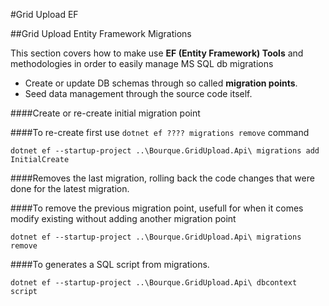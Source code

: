 ﻿#Grid Upload EF

##Grid Upload Entity Framework Migrations

This section covers how to make use __EF (Entity Framework) Tools__ and methodologies in order to easily manage MS SQL db migrations
* Create or update DB schemas through so called __migration points__.
* Seed data management through the source code itself.

####Create or re-create initial migration point

####To re-create first use `dotnet ef ???? migrations remove` command

~~~
dotnet ef --startup-project ..\Bourque.GridUpload.Api\ migrations add InitialCreate
~~~

####Removes the last migration, rolling back the code changes that were done for the latest migration.

####To remove the previous migration point, usefull for when it comes modify existing without adding another migration point

~~~
dotnet ef --startup-project ..\Bourque.GridUpload.Api\ migrations remove
~~~


####To generates a SQL script from migrations.

~~~
dotnet ef --startup-project ..\Bourque.GridUpload.Api\ dbcontext script
~~~
